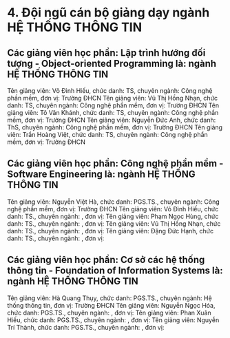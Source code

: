 # 4. Đội ngũ cán bộ giảng dạy ngành HỆ THỐNG THÔNG TIN
## Các giảng viên học phần: Lập trình hướng đối tượng - Object-oriented Programming là: ngành HỆ THỐNG THÔNG TIN
Tên giảng viên: Võ Đình Hiếu, chức danh: TS, chuyên ngành: Công nghệ phần mềm, đơn vị: Trường ĐHCN
Tên giảng viên: Vũ Thị Hồng Nhạn, chức danh: TS, chuyên ngành: Công nghệ phần mềm, đơn vị: Trường ĐHCN
Tên giảng viên: Tô Văn Khánh, chức danh: TS, chuyên ngành: Công nghệ phần mềm, đơn vị: Trường ĐHCN
Tên giảng viên: Nguyễn Đức Anh, chức danh: ThS, chuyên ngành: Công nghệ phần mềm, đơn vị: Trường ĐHCN
Tên giảng viên: Trần Hoàng Việt, chức danh: TS, chuyên ngành: Công nghệ phần mềm, đơn vị: Trường ĐHCN
## Các giảng viên học phần: Công nghệ phần mềm - Software Engineering là: ngành HỆ THỐNG THÔNG TIN
Tên giảng viên: Nguyễn Việt Hà, chức danh: PGS.TS., chuyên ngành: Công nghệ phần mềm, đơn vị: Trường ĐHCN
Tên giảng viên: Võ Đình Hiếu, chức danh: TS., chuyên ngành: , đơn vị:
Tên giảng viên: Phạm Ngọc Hùng, chức danh: TS., chuyên ngành: , đơn vị:
Tên giảng viên: Vũ Thị Hồng Nhạn, chức danh: TS., chuyên ngành: , đơn vị:
Tên giảng viên: Đặng Đức Hạnh, chức danh: TS., chuyên ngành: , đơn vị:
## Các giảng viên học phần: Cơ sở các hệ thống thông tin  - Foundation of Information Systems là: ngành HỆ THỐNG THÔNG TIN
Tên giảng viên: Hà Quang Thụy, chức danh: PGS.TS., chuyên ngành: Hệ thống thông tin, đơn vị: Trường ĐHCN
Tên giảng viên: Nguyễn Ngọc Hóa, chức danh: PGS.TS., chuyên ngành: , đơn vị:
Tên giảng viên: Phan Xuân Hiếu, chức danh: PGS.TS., chuyên ngành: , đơn vị:
Tên giảng viên: Nguyễn Trí Thành, chức danh: PGS.TS., chuyên ngành: , đơn vị:
